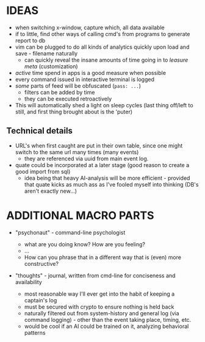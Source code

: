 # IDEAS #

- when switching x-window, capture which, all data available
- if to little, find other ways of calling cmd's from programs to generate report to db
- vim can be plugged to do all kinds of analytics quickly upon load and save - filename naturally
   - can quickly reveal the insane amounts of time going in to _leasure meta_ (customization)
- _active_ time spend in apps is a good measure when possible
- every command issued in interactive terminal is logged
- _some_ parts of feed will be obfuscated (`pass: ...`)
   - filters can be added by time
   - they can be executed retroactively
- This will automatically shed a light on sleep cycles (last thing off/left to still, and first thing brought about is the 'puter)


## Technical details ##

- URL's when first caught are put in their own table, since one might switch to the same url many times (many events)
   - they are referenced via uuid from main event log.
- quate could be incorporated at a later stage (good reason to create a good import from sql)
   - idea being that heavy AI-analysis will be more efficient - provided that quate kicks as much ass as I've fooled myself into thinking (DB's aren't exactly new...)


# ADDITIONAL MACRO PARTS #

- "psychonaut" - command-line psychologist
   - what are you doing know? How are you feeling?
   - ...
   - How can you phrase that in a different way that is (even) more constructive?

- "thoughts" - journal, written from cmd-line for conciseness and availability
   - most reasonable way I'll ever get into the habit of keeping a captain's log
   - must be secured with crypto to ensure nothing is held back
   - naturally filtered out from system-history and general log (via command logging) - other than the event taking place, timing, etc.
   - would be cool if an AI could be trained on it, analyzing behavioral patterns


